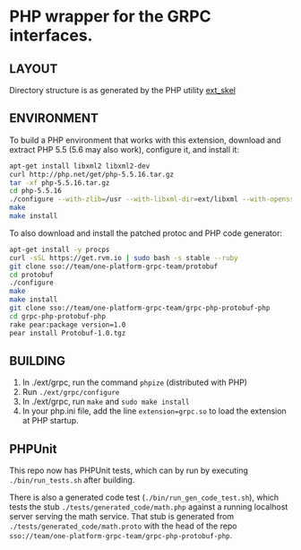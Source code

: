 # PHP wrapper for the GRPC interfaces.

## LAYOUT

Directory structure is as generated by the PHP utility
[ext_skel](http://php.net/manual/en/internals2.buildsys.skeleton.php)

## ENVIRONMENT

To build a PHP environment that works with this extension, download and extract
PHP 5.5 (5.6 may also work), configure it, and install it:

```bash
apt-get install libxml2 libxml2-dev
curl http://php.net/get/php-5.5.16.tar.gz
tar -xf php-5.5.16.tar.gz
cd php-5.5.16
./configure --with-zlib=/usr --with-libxml-dir=ext/libxml --with-openssl=/usr/local/ssl
make
make install
```

To also download and install the patched protoc and PHP code generator:

```bash
apt-get install -y procps
curl -sSL https://get.rvm.io | sudo bash -s stable --ruby
git clone sso://team/one-platform-grpc-team/protobuf
cd protobuf
./configure
make
make install
git clone sso://team/one-platform-grpc-team/grpc-php-protobuf-php
cd grpc-php-protobuf-php
rake pear:package version=1.0
pear install Protobuf-1.0.tgz
```

## BUILDING

 1. In ./ext/grpc, run the command `phpize` (distributed with PHP)
 2. Run `./ext/grpc/configure`
 3. In ./ext/grpc, run `make` and `sudo make install`
 4. In your php.ini file, add the line `extension=grpc.so` to load the
    extension at PHP startup.

## PHPUnit

This repo now has PHPUnit tests, which can by run by executing
`./bin/run_tests.sh` after building.

There is also a generated code test (`./bin/run_gen_code_test.sh`), which tests
the stub `./tests/generated_code/math.php` against a running localhost server
serving the math service. That stub is generated from
`./tests/generated_code/math.proto` with the head of the repo
`sso://team/one-platform-grpc-team/grpc-php-protobuf-php`.
